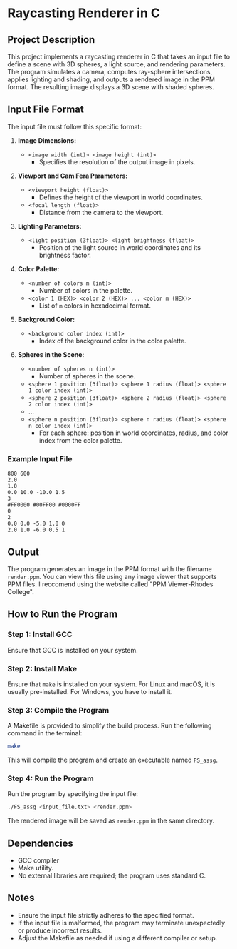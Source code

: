 # Raycasting Renderer in C

## Project Description

This project implements a raycasting renderer in C that takes an input file to define a scene with 3D spheres, a light source, and rendering parameters. The program simulates a camera, computes ray-sphere intersections, applies lighting and shading, and outputs a rendered image in the PPM format. The resulting image displays a 3D scene with shaded spheres.

## Input File Format

The input file must follow this specific format:

1. **Image Dimensions:**

   - `<image width (int)> <image height (int)>`
     - Specifies the resolution of the output image in pixels.

2. **Viewport and Cam Fera Parameters:**

   - `<viewport height (float)>`
     - Defines the height of the viewport in world coordinates.
   - `<focal length (float)>`
     - Distance from the camera to the viewport.

3. **Lighting Parameters:**

   - `<light position (3float)> <light brightness (float)>`
     - Position of the light source in world coordinates and its brightness factor.

4. **Color Palette:**

   - `<number of colors m (int)>`
     - Number of colors in the palette.
   - `<color 1 (HEX)> <color 2 (HEX)> ... <color m (HEX)>`
     - List of `m` colors in hexadecimal format.

5. **Background Color:**

   - `<background color index (int)>`
     - Index of the background color in the color palette.

6. **Spheres in the Scene:**

   - `<number of spheres n (int)>`
     - Number of spheres in the scene.
   - `<sphere 1 position (3float)> <sphere 1 radius (float)> <sphere 1 color index (int)>`
   - `<sphere 2 position (3float)> <sphere 2 radius (float)> <sphere 2 color index (int)>`
   - ...
   - `<sphere n position (3float)> <sphere n radius (float)> <sphere n color index (int)>`
     - For each sphere: position in world coordinates, radius, and color index from the color palette.

### Example Input File

```
800 600
2.0
1.0
0.0 10.0 -10.0 1.5
3
#FF0000 #00FF00 #0000FF
0
2
0.0 0.0 -5.0 1.0 0
2.0 1.0 -6.0 0.5 1
```

## Output

The program generates an image in the PPM format with the filename `render.ppm`. You can view this file using any image viewer that supports PPM files. I reccomend using the website called "PPM Viewer-Rhodes College".

## How to Run the Program

### Step 1: Install GCC

Ensure that GCC is installed on your system.

### Step 2: Install Make

Ensure that `make` is installed on your system. For Linux and macOS, it is usually pre-installed. For Windows, you have to install it.


### Step 3: Compile the Program

A Makefile is provided to simplify the build process. Run the following command in the terminal:

```bash
make
```

This will compile the program and create an executable named `FS_assg`.

### Step 4: Run the Program

Run the program by specifying the input file:

```bash
./FS_assg <input_file.txt> <render.ppm>
```
The rendered image will be saved as `render.ppm` in the same directory.


## Dependencies

- GCC compiler 
- Make utility.
- No external libraries are required; the program uses standard C.

## Notes

- Ensure the input file strictly adheres to the specified format.
- If the input file is malformed, the program may terminate unexpectedly or produce incorrect results.
- Adjust the Makefile as needed if using a different compiler or setup.


